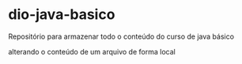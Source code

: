 # dio-java-basico
Repositório para armazenar todo o conteúdo do curso de java básico

alterando o conteúdo de um arquivo de forma local